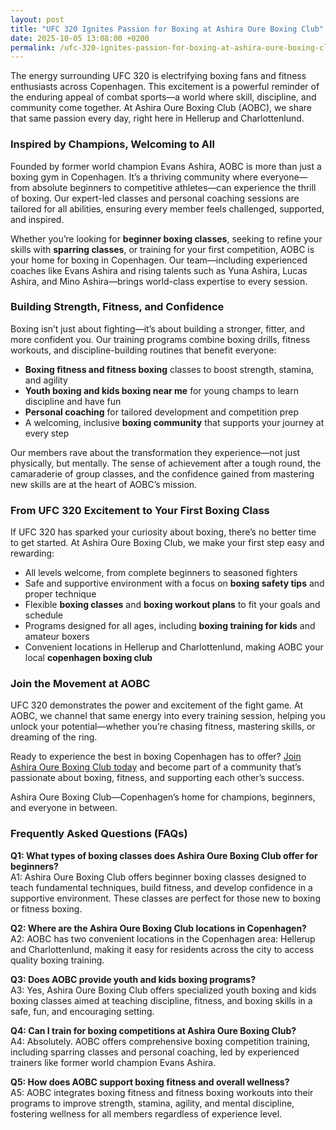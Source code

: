 ```yaml
---
layout: post
title: "UFC 320 Ignites Passion for Boxing at Ashira Oure Boxing Club"
date: 2025-10-05 13:08:00 +0200
permalink: /ufc-320-ignites-passion-for-boxing-at-ashira-oure-boxing-club/
---
```

The energy surrounding UFC 320 is electrifying boxing fans and fitness enthusiasts across Copenhagen. This excitement is a powerful reminder of the enduring appeal of combat sports—a world where skill, discipline, and community come together. At Ashira Oure Boxing Club (AOBC), we share that same passion every day, right here in Hellerup and Charlottenlund.

### Inspired by Champions, Welcoming to All

Founded by former world champion Evans Ashira, AOBC is more than just a boxing gym in Copenhagen. It’s a thriving community where everyone—from absolute beginners to competitive athletes—can experience the thrill of boxing. Our expert-led classes and personal coaching sessions are tailored for all abilities, ensuring every member feels challenged, supported, and inspired.

Whether you’re looking for **beginner boxing classes**, seeking to refine your skills with **sparring classes**, or training for your first competition, AOBC is your home for boxing in Copenhagen. Our team—including experienced coaches like Evans Ashira and rising talents such as Yuna Ashira, Lucas Ashira, and Mino Ashira—brings world-class expertise to every session.

### Building Strength, Fitness, and Confidence

Boxing isn’t just about fighting—it’s about building a stronger, fitter, and more confident you. Our training programs combine boxing drills, fitness workouts, and discipline-building routines that benefit everyone:

- **Boxing fitness and fitness boxing** classes to boost strength, stamina, and agility  
- **Youth boxing and kids boxing near me** for young champs to learn discipline and have fun  
- **Personal coaching** for tailored development and competition prep  
- A welcoming, inclusive **boxing community** that supports your journey at every step

Our members rave about the transformation they experience—not just physically, but mentally. The sense of achievement after a tough round, the camaraderie of group classes, and the confidence gained from mastering new skills are at the heart of AOBC’s mission.

### From UFC 320 Excitement to Your First Boxing Class

If UFC 320 has sparked your curiosity about boxing, there’s no better time to get started. At Ashira Oure Boxing Club, we make your first step easy and rewarding:

- All levels welcome, from complete beginners to seasoned fighters  
- Safe and supportive environment with a focus on **boxing safety tips** and proper technique  
- Flexible **boxing classes** and **boxing workout plans** to fit your goals and schedule  
- Programs designed for all ages, including **boxing training for kids** and amateur boxers  
- Convenient locations in Hellerup and Charlottenlund, making AOBC your local **copenhagen boxing club**

### Join the Movement at AOBC

UFC 320 demonstrates the power and excitement of the fight game. At AOBC, we channel that same energy into every training session, helping you unlock your potential—whether you’re chasing fitness, mastering skills, or dreaming of the ring.

Ready to experience the best in boxing Copenhagen has to offer? [Join Ashira Oure Boxing Club today](https://www.ashiraoure.com/) and become part of a community that’s passionate about boxing, fitness, and supporting each other’s success.

Ashira Oure Boxing Club—Copenhagen’s home for champions, beginners, and everyone in between.

### Frequently Asked Questions (FAQs)

**Q1: What types of boxing classes does Ashira Oure Boxing Club offer for beginners?**  
A1: Ashira Oure Boxing Club offers beginner boxing classes designed to teach fundamental techniques, build fitness, and develop confidence in a supportive environment. These classes are perfect for those new to boxing or fitness boxing.

**Q2: Where are the Ashira Oure Boxing Club locations in Copenhagen?**  
A2: AOBC has two convenient locations in the Copenhagen area: Hellerup and Charlottenlund, making it easy for residents across the city to access quality boxing training.

**Q3: Does AOBC provide youth and kids boxing programs?**  
A3: Yes, Ashira Oure Boxing Club offers specialized youth boxing and kids boxing classes aimed at teaching discipline, fitness, and boxing skills in a safe, fun, and encouraging setting.

**Q4: Can I train for boxing competitions at Ashira Oure Boxing Club?**  
A4: Absolutely. AOBC offers comprehensive boxing competition training, including sparring classes and personal coaching, led by experienced trainers like former world champion Evans Ashira.

**Q5: How does AOBC support boxing fitness and overall wellness?**  
A5: AOBC integrates boxing fitness and fitness boxing workouts into their programs to improve strength, stamina, agility, and mental discipline, fostering wellness for all members regardless of experience level.

<script type="application/ld+json">
{
  "@context": "https://schema.org",
  "@type": "BlogPosting",
  "headline": "UFC 320 Ignites Passion for Boxing at Ashira Oure Boxing Club",
  "description": "Explore how UFC 320 inspires boxing and fitness enthusiasts at Ashira Oure Boxing Club in Copenhagen, offering beginner classes, sparring, youth programs, and expert coaching.",
  "author": {
    "@type": "Person",
    "name": "Evans Ashira"
  },
  "publisher": {
    "@type": "Person",
    "name": "Evans Ashira"
  },
  "mainEntityOfPage": {
    "@type": "WebPage",
    "@id": "https://www.ashiraoure.com/blog/ufc-320-ignites-passion"
  },
  "datePublished": "2024-06-01",
  "dateModified": "2024-06-01",
  "articleSection": [
    "boxing club copenhagen",
    "boxing gym copenhagen",
    "beginner boxing classes",
    "boxing competition training",
    "boxing training for kids"
  ],
  "keywords": "ashira oure boxing club, ashira oure, aobc, evans ashira, ashira boxing, boxing club copenhagen, boxing gym copenhagen, boxing copenhagen, hellerup boxing gym, copenhagen boxing club, bokseklub københavn, beginner boxing classes, boxing club for beginners, boxing academy, youth boxing, kids boxing near me, boxing classes, sparring classes, boxing competition training, boxing training for kids, amateur boxing club",
  "image": "https://www.ashiraoure.com/images/blog/ufc-320-passion.jpg"
}
</script>

<script type="application/ld+json">
{
  "@context": "https://schema.org",
  "@type": "FAQPage",
  "mainEntity": [
    {
      "@type": "Question",
      "name": "What types of boxing classes does Ashira Oure Boxing Club offer for beginners?",
      "acceptedAnswer": {
        "@type": "Answer",
        "text": "Ashira Oure Boxing Club offers beginner boxing classes designed to teach fundamental techniques, build fitness, and develop confidence in a supportive environment. These classes are perfect for those new to boxing or fitness boxing."
      }
    },
    {
      "@type": "Question",
      "name": "Where are the Ashira Oure Boxing Club locations in Copenhagen?",
      "acceptedAnswer": {
        "@type": "Answer",
        "text": "AOBC has two convenient locations in the Copenhagen area: Hellerup and Charlottenlund, making it easy for residents across the city to access quality boxing training."
      }
    },
    {
      "@type": "Question",
      "name": "Does AOBC provide youth and kids boxing programs?",
      "acceptedAnswer": {
        "@type": "Answer",
        "text": "Yes, Ashira Oure Boxing Club offers specialized youth boxing and kids boxing classes aimed at teaching discipline, fitness, and boxing skills in a safe, fun, and encouraging setting."
      }
    },
    {
      "@type": "Question",
      "name": "Can I train for boxing competitions at Ashira Oure Boxing Club?",
      "acceptedAnswer": {
        "@type": "Answer",
        "text": "Absolutely. AOBC offers comprehensive boxing competition training, including sparring classes and personal coaching, led by experienced trainers like former world champion Evans Ashira."
      }
    },
    {
      "@type": "Question",
      "name": "How does AOBC support boxing fitness and overall wellness?",
      "acceptedAnswer": {
        "@type": "Answer",
        "text": "AOBC integrates boxing fitness and fitness boxing workouts into their programs to improve strength, stamina, agility, and mental discipline, fostering wellness for all members regardless of experience level."
      }
    }
  ]
}
</script>